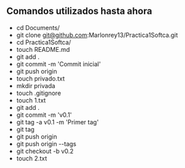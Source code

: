 ## Comandos utilizados hasta ahora

* cd Documents/
* git clone git@github.com:Marlonrey13/Practica1Softca.git
* cd Practica1Softca/
* touch README.md
* git add .
* git commit -m 'Commit inicial'
* git push origin
* touch privado.txt
* mkdir privada
* touch .gitignore
* touch 1.txt
* git add .
* git commit -m 'v0.1'
* git tag -a v0.1 -m 'Primer tag'
* git tag
* git push origin
* git push origin --tags
* git checkout -b v0.2
* touch 2.txt